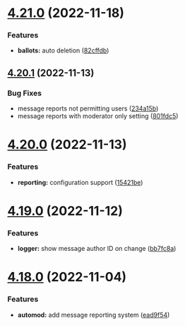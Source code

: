 # [4.21.0](https://github.com/onesoft-sudo/sudobot/compare/v4.20.1...v4.21.0) (2022-11-18)


### Features

* **ballots:** auto deletion ([82cffdb](https://github.com/onesoft-sudo/sudobot/commit/82cffdb95e4eef88dae31133b4ea5f42e8188188))



## [4.20.1](https://github.com/onesoft-sudo/sudobot/compare/v4.20.0...v4.20.1) (2022-11-13)


### Bug Fixes

* message reports not permitting users ([234a15b](https://github.com/onesoft-sudo/sudobot/commit/234a15bfc78bccbaaa0daa108dcc488153bbd6a2))
* message reports with moderator only setting ([801fdc5](https://github.com/onesoft-sudo/sudobot/commit/801fdc5a3efdbb2756b53ba7c932447da9cc631f))



# [4.20.0](https://github.com/onesoft-sudo/sudobot/compare/v4.19.0...v4.20.0) (2022-11-13)


### Features

* **reporting:** configuration support ([15421be](https://github.com/onesoft-sudo/sudobot/commit/15421beff335a5c115329800998cd350c9caa429))



# [4.19.0](https://github.com/onesoft-sudo/sudobot/compare/v4.18.0...v4.19.0) (2022-11-12)


### Features

* **logger:** show message author ID on change ([bb7fc8a](https://github.com/onesoft-sudo/sudobot/commit/bb7fc8a145c2fcc5373f2a077cfb8c082929b26c))



# [4.18.0](https://github.com/onesoft-sudo/sudobot/compare/v4.17.1...v4.18.0) (2022-11-04)


### Features

* **automod:** add message reporting system ([ead9f54](https://github.com/onesoft-sudo/sudobot/commit/ead9f547d33cd31a8c353c51bef612ddc5bf8385))



